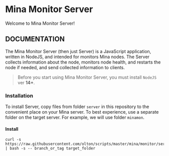 # Mina Monitor Server
Welcome to Mina Monitor Server!

## DOCUMENTATION
The Mina Monitor Server (then just Server) is a JavaScript application, written in NodeJS, and intended for monitors Mina nodes.
The Server collects information about the node, monitors node health, and restarts the node if needed, and send collected information to clients.

> Before you start using Mina Monitor Server, you must install `NodeJS` ver **14+**.

### Installation
To install Server, copy files from folder `server` in this repository to the convenient place on your Mina server. 
To best experience, use a separate folder on the target server. For example, we will use folder `minamon`.

#### Install
```shell
curl -s https://raw.githubusercontent.com/olton/scripts/master/mina/monitor/server/install.sh | bash -s -- branch_or_tag target_folder
```
